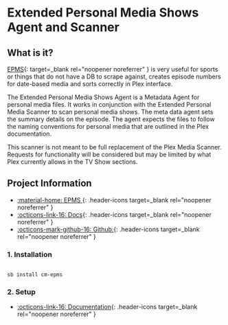 # Extended Personal Media Shows Agent and Scanner

## What is it?

[EPMS](https://bitbucket.org/mjarends/extendedpersonalmedia-agent.bundle/src/master/){: target=_blank rel="noopener noreferrer" } is very useful for sports or things that do not have a DB to scrape against, creates episode numbers for date-based media and sorts correctly in Plex interface.

The Extended Personal Media Shows Agent is a Metadata Agent for personal media files. It works in conjunction with the Extended Personal Media Scanner to scan personal media shows. The meta data agent sets the summary details on the episode. The agent expects the files to follow the naming conventions for personal media that are outlined in the Plex documentation.

This scanner is not meant to be full replacement of the Plex Media Scanner. Requests for functionality will be considered but may be limited by what Plex currently allows in the TV Show sections.

## Project Information

- [:material-home: EPMS ](https://bitbucket.org/mjarends/extendedpersonalmedia-agent.bundle/src/master/){: .header-icons target=_blank rel="noopener noreferrer" }
- [:octicons-link-16: Docs](https://bitbucket.org/mjarends/extendedpersonalmedia-agent.bundle/src/master/){: .header-icons target=_blank rel="noopener noreferrer" }
- [:octicons-mark-github-16: Github:](https://bitbucket.org/mjarends/extendedpersonalmedia-agent.bundle/src/master/){: .header-icons target=_blank rel="noopener noreferrer" }

### 1. Installation

``` shell

sb install cm-epms

```

### 2. Setup

- [:octicons-link-16: Documentation](https://bitbucket.org/mjarends/extendedpersonalmedia-agent.bundle/src/master/){: .header-icons target=_blank rel="noopener noreferrer" }
